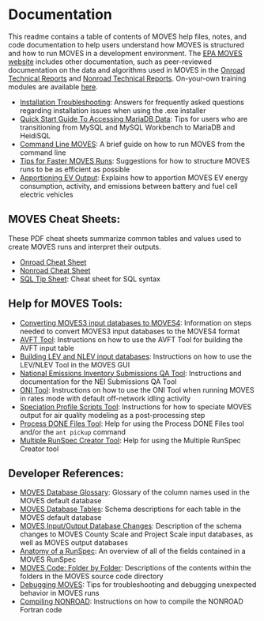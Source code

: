 # Documentation

This readme contains a table of contents of MOVES help files, notes, and code documentation to help users understand how MOVES is structured and how to run MOVES in a development environment. The [EPA MOVES website](https://www.epa.gov/moves) includes other documentation, such as peer-reviewed documentation on the data and algorithms used in MOVES in the [Onroad Technical Reports](https://www.epa.gov/moves/moves-onroad-technical-reports) and [Nonroad Technical Reports](https://www.epa.gov/moves/nonroad-technical-reports). On-your-own training modules are available [here](https://www.epa.gov/moves/moves-training-sessions#training).

* [Installation Troubleshooting](InstallationTroubleshooting.pdf): Answers for frequently asked questions regarding installation issues when using the .exe installer
* [Quick Start Guide To Accessing MariaDB Data](QuickStartGuideToAccessingMariaDBData.pdf): Tips for users who are transitioning from MySQL and MySQL Workbench to MariaDB and HeidiSQL
* [Command Line MOVES](CommandLineMOVES.md): A brief guide on how to run MOVES from the command line
* [Tips for Faster MOVES Runs](TipsForFasterMOVESRuns.md): Suggestions for how to structure MOVES runs to be as efficient as possible
* [Apportioning EV Output](ApportioningEVOutput.md): Explains how to apportion MOVES EV energy consumption, activity, and emissions between battery and fuel cell electric vehicles

## MOVES Cheat Sheets:

These PDF cheat sheets summarize common tables and values used to create MOVES runs and interpret their outputs. 

* [Onroad Cheat Sheet](MOVES4CheatsheetOnroad.pdf)
* [Nonroad Cheat Sheet](MOVES4CheatsheetNonroad.pdf)
* [SQL Tip Sheet](SQLTipSheet.pdf): Cheat sheet for SQL syntax

## Help for MOVES Tools:

* [Converting MOVES3 input databases to MOVES4](../database/ConversionScripts/InputDatabaseConversionHelp.pdf): Information on steps needed to convert MOVES3 input databases to the MOVES4 format
* [AVFT Tool](../database/AVFTTool/AVFTToolHelp.pdf): Instructions on how to use the AVFT Tool for building the AVFT input table
* [Building LEV and NLEV input databases](../database/LEV_NLEVScripts/InstructionsForLEV_NLEV_Tool.pdf): Instructions on how to use the LEV/NLEV Tool in the MOVES GUI
* [National Emissions Inventory Submissions QA Tool](NEIQAInstructions.md): Instructions and documentation for the NEI Submissions QA Tool
* [ONI Tool](../database/ONITool/InstructionsForONITool.pdf): Instructions on how to use the ONI Tool when running MOVES in rates mode with default off-network idling activity
* [Speciation Profile Scripts Tool](../database/ProfileWeightScripts/profileScriptHelp.pdf): Instructions for how to speciate MOVES output for air quality modeling as a post-processing step
* [Process DONE Files Tool](AsyncMainWorker.md): Help for using the Process DONE Files tool and/or the `ant pickup` command
* [Multiple RunSpec Creator Tool](MultipleRunSpecCreator.md): Help for using the Multiple RunSpec Creator tool

## Developer References:

* [MOVES Database Glossary](MOVESGlossary.md): Glossary of the column names used in the MOVES default database
* [MOVES Database Tables](MOVESDatabaseTables.md): Schema descriptions for each table in the MOVES default database
* [MOVES Input/Output Database Changes](InputOutputDBchanges.md): Description of the schema changes to MOVES County Scale and Project Scale input databases, as well as MOVES output databases
* [Anatomy of a RunSpec](AnatomyOfARunspec.md): An overview of all of the fields contained in a MOVES RunSpec
* [MOVES Code: Folder by Folder](FolderByFolder.md): Descriptions of the contents within the folders in the MOVES source code directory
* [Debugging MOVES](DebuggingMOVES.md): Tips for troubleshooting and debugging unexpected behavior in MOVES runs
* [Compiling NONROAD](../NONROAD/NR08a/SOURCE/readme.md): Instructions on how to compile the NONROAD Fortran code
